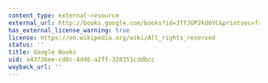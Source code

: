 ```yaml
---
content_type: external-resource
external_url: http://books.google.com/books?id=3TfJOP2kd6YC&printsec=frontcover
has_external_license_warning: true
license: https://en.wikipedia.org/wiki/All_rights_reserved
status: ''
title: Google Books
uid: a43726ee-cd0c-4dd6-a2ff-328351cddbcc
wayback_url: ''
---
```

